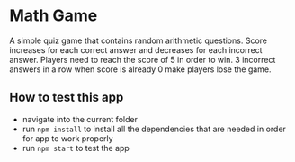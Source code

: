 # Math Game 
A simple quiz game that contains random arithmetic questions. Score increases for each correct answer and decreases for each incorrect answer. Players need to reach the score of 5 in order to win. 3 incorrect answers in a row when score is already 0 make players lose the game. 
## How to test this app 
- navigate into the current folder 
- run `npm install` to install all the dependencies that are needed in order for app to work properly 
- run `npm start` to test the app 
